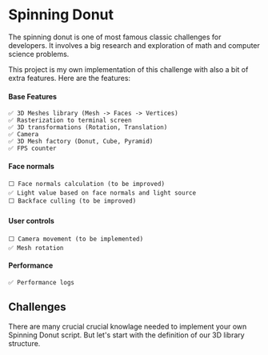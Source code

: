 
# Spinning Donut
The spinning donut is one of most famous classic challenges for developers. It involves a big research and exploration of math and computer science problems.

This project is my own implementation of this challenge with also a bit of extra features. Here are the features:

#### Base Features
    ✅ 3D Meshes library (Mesh -> Faces -> Vertices) 
    ✅ Rasterization to terminal screen
    ✅ 3D transformations (Rotation, Translation)
    ✅ Camera
    ✅ 3D Mesh factory (Donut, Cube, Pyramid)
    ✅ FPS counter

#### Face normals
    ⬜ Face normals calculation (to be improved) 
    ✅ Light value based on face normals and light source
    ⬜ Backface culling (to be improved) 

#### User controls
    ⬜ Camera movement (to be implemented) 
    ✅ Mesh rotation

#### Performance
    ✅ Performance logs

## Challenges
There are many crucial crucial knowlage needed to implement your own Spinning Donut script. But let's start with the definition of our 3D library structure.
